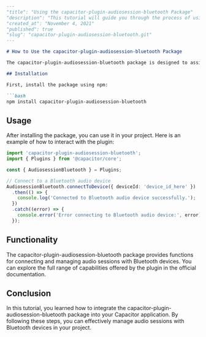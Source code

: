 ```md
---
"title": "Using the capacitor-plugin-audiosession-bluetooth Package"
"description": "This tutorial will guide you through the process of using the capacitor-plugin-audiosession-bluetooth package to manage audio sessions with Bluetooth devices in your Capacitor application."
"created_at": "November 4, 2021"
"published": true
"slug": "capacitor-plugin-audiosession-bluetooth.git"
---

# How to Use the capacitor-plugin-audiosession-bluetooth Package

The capacitor-plugin-audiosession-bluetooth package is designed to assist in managing audio sessions with Bluetooth devices on Capacitor applications. Follow the steps below to integrate this package into your project:

## Installation

First, install the package using npm:

```bash
npm install capacitor-plugin-audiosession-bluetooth
```

## Usage

After installing the package, you can use it in your project. Here is an example of how to interact with the plugin:

```typescript
import 'capacitor-plugin-audiosession-bluetooth';
import { Plugins } from '@capacitor/core';

const { AudiosessionBluetooth } = Plugins;

// Connect to a Bluetooth audio device
AudiosessionBluetooth.connectToDevice({ deviceId: 'device_id_here' })
  .then(() => {
    console.log('Connected to Bluetooth audio device successfully.');
  })
  .catch((error) => {
    console.error('Error connecting to Bluetooth audio device:', error);
  });
```

## Functionality

The capacitor-plugin-audiosession-bluetooth package provides functions for connecting and managing audio sessions with Bluetooth devices. You can explore the full range of capabilities offered by the plugin in the official documentation.

## Conclusion

In this tutorial, you learned how to integrate the capacitor-plugin-audiosession-bluetooth package into your Capacitor application. By following these steps, you can effectively manage audio sessions with Bluetooth devices in your project.
```
```